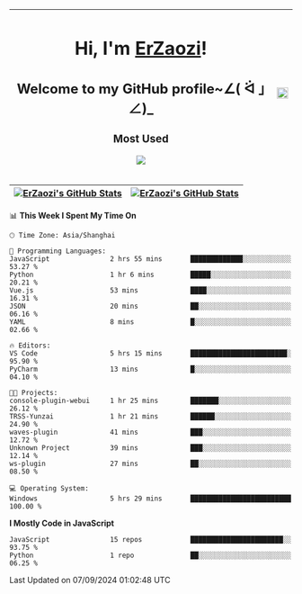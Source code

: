 |<h1>Hi, I'm <a href="https://github.com/erzaozi">ErZaozi</a>! </h1><h2>Welcome to my GitHub profile~∠( ᐛ 」∠)_</h2><p><h3>Most Used</h3><img src="https://skillicons.dev/icons?i=github,vscode,visualstudio,ubuntu,postman,pycharm,webstorm,git,docker"></p>|<img decoding="async" align=center src="https://cdn.jsdelivr.net/gh/erzaozi/erzaozi/image.gif" width="100%">|
| ----- | ----- |

| <a href="https://github.com/erzaozi"><img align="center" src="https://github-readme-stats.vercel.app/api/top-langs/?username=erzaozi&title_color=44cef6&text_color=4b5cc4&icon_color=2bbc8a&bg_color=white&langs_count=4&hide_border=true" alt="ErZaozi's GitHub Stats" /></a> | <a href="https://github.com/erzaozi"><img align="center" src="https://github-readme-stats.vercel.app/api?username=erzaozi&show_icons=true&line_height=27&count_private=true&title_color=44cef6&text_color=4b5cc4&icon_color=2bbc8a&bg_color=white&hide_border=true" alt="ErZaozi's GitHub Stats" /></a> |
| ----- | ----- |
<!--START_SECTION:waka-->
📊 **This Week I Spent My Time On** 

```text
🕑︎ Time Zone: Asia/Shanghai

💬 Programming Languages: 
JavaScript               2 hrs 55 mins       █████████████░░░░░░░░░░░░   53.27 % 
Python                   1 hr 6 mins         █████░░░░░░░░░░░░░░░░░░░░   20.21 % 
Vue.js                   53 mins             ████░░░░░░░░░░░░░░░░░░░░░   16.31 % 
JSON                     20 mins             ██░░░░░░░░░░░░░░░░░░░░░░░   06.16 % 
YAML                     8 mins              █░░░░░░░░░░░░░░░░░░░░░░░░   02.66 % 

🔥 Editors: 
VS Code                  5 hrs 15 mins       ████████████████████████░   95.90 % 
PyCharm                  13 mins             █░░░░░░░░░░░░░░░░░░░░░░░░   04.10 % 

🐱‍💻 Projects: 
console-plugin-webui     1 hr 25 mins        ███████░░░░░░░░░░░░░░░░░░   26.12 % 
TRSS-Yunzai              1 hr 21 mins        ██████░░░░░░░░░░░░░░░░░░░   24.90 % 
waves-plugin             41 mins             ███░░░░░░░░░░░░░░░░░░░░░░   12.72 % 
Unknown Project          39 mins             ███░░░░░░░░░░░░░░░░░░░░░░   12.14 % 
ws-plugin                27 mins             ██░░░░░░░░░░░░░░░░░░░░░░░   08.50 % 

💻 Operating System: 
Windows                  5 hrs 29 mins       █████████████████████████   100.00 % 
```

**I Mostly Code in JavaScript** 

```text
JavaScript               15 repos            ███████████████████████░░   93.75 % 
Python                   1 repo              ██░░░░░░░░░░░░░░░░░░░░░░░   06.25 % 
```




 Last Updated on 07/09/2024 01:02:48 UTC
<!--END_SECTION:waka-->
